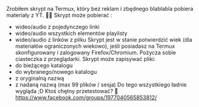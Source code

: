 Zrobiłem skrypt na Termux, który bez reklam i zbędnego blablabla pobiera materiały z YT. 👨‍💻
Skrypt może pobierać :
- wideo/audio z pojedynczego linki
- wideo/audio wszystkich elementów playlisty
- wideo/audio z linków z pliku
Skrypt jest w stanie potwierdzić wiek (dla materiałów ograniczonych wiekowo), jeśli posiadasz na Termux skonfigurowany i zalogowany Firefox/Chromium.
Pożycza sobie ciasteczka z przeglądarki.
Skrypt może zapisywać pliki:
- do bieżącego katalogu
- do wybranego/nowego katalogu
- z oryginalną nazwą
- z nadaną nazwą (max 99 plików / sesja)
Do tego wszystkiego ładnie wygląda ;D
Ktoś chętny przetestować? 🙂
https://www.facebook.com/groups/1977040565853812/
